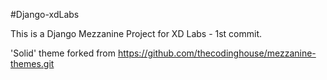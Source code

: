 #Django-xdLabs

This is a Django Mezzanine Project for XD Labs - 1st commit.

'Solid' theme forked from https://github.com/thecodinghouse/mezzanine-themes.git
